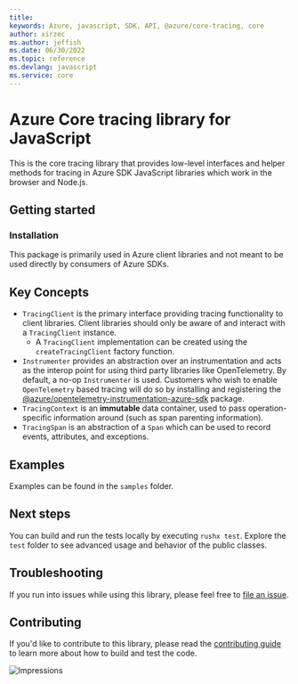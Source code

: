 ```yaml
---
title: 
keywords: Azure, javascript, SDK, API, @azure/core-tracing, core
author: xirzec
ms.author: jeffish
ms.date: 06/30/2022
ms.topic: reference
ms.devlang: javascript
ms.service: core
---
```

# Azure Core tracing library for JavaScript

This is the core tracing library that provides low-level interfaces and helper methods for tracing in Azure SDK JavaScript libraries which work in the browser and Node.js.

## Getting started

### Installation

This package is primarily used in Azure client libraries and not meant to be used directly by consumers of Azure SDKs.

## Key Concepts

- `TracingClient` is the primary interface providing tracing functionality to client libraries. Client libraries should only be aware of and interact with a `TracingClient` instance.
  - A `TracingClient` implementation can be created using the `createTracingClient` factory function.
- `Instrumenter` provides an abstraction over an instrumentation and acts as the interop point for using third party libraries like OpenTelemetry. By default, a no-op `Instrumenter` is used. Customers who wish to enable `OpenTelemetry` based tracing will do so by installing and registering the [@azure/opentelemetry-instrumentation-azure-sdk] package.
- `TracingContext` is an **immutable** data container, used to pass operation-specific information around (such as span parenting information).
- `TracingSpan` is an abstraction of a `Span` which can be used to record events, attributes, and exceptions.

## Examples

Examples can be found in the `samples` folder.

## Next steps

You can build and run the tests locally by executing `rushx test`. Explore the `test` folder to see advanced usage and behavior of the public classes.

## Troubleshooting

If you run into issues while using this library, please feel free to [file an issue](https://github.com/Azure/azure-sdk-for-js/issues/new).

## Contributing

If you'd like to contribute to this library, please read the [contributing guide](https://github.com/Azure/azure-sdk-for-js/blob/main/CONTRIBUTING.md) to learn more about how to build and test the code.

[@azure/opentelemetry-instrumentation-azure-sdk]: https://www.npmjs.com/package/@azure/opentelemetry-instrumentation-azure-sdk

![Impressions](https://azure-sdk-impressions.azurewebsites.net/api/impressions/azure-sdk-for-js%2Fsdk%2Fcore%2Fcore-tracing%2FREADME.png)

